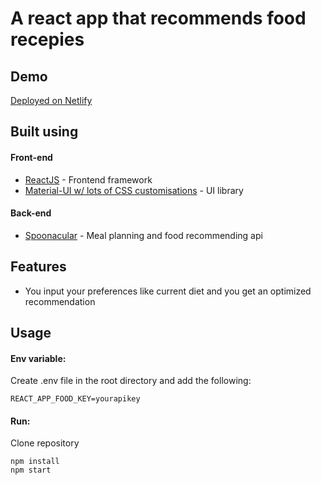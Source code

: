 # A react app that recommends food recepies

## Demo

[Deployed on Netlify](https://food-recommend.netlify.app/)

## Built using

#### Front-end

- [ReactJS](https://reactjs.org/) - Frontend framework
- [Material-UI w/ lots of CSS customisations](https://material-ui.com/) - UI library

#### Back-end

- [Spoonacular](https://spoonacular.com/food-api) - Meal planning and food recommending api

## Features

- You input your preferences like current diet and you get an optimized recommendation

## Usage

#### Env variable:

Create .env file in the root directory and add the following:

```
REACT_APP_FOOD_KEY=yourapikey
```

#### Run:

Clone repository

```
npm install
npm start
```
